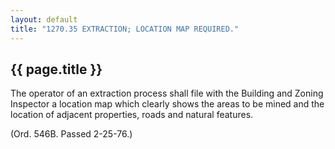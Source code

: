 ```yaml
---
layout: default 
title: "1270.35 EXTRACTION; LOCATION MAP REQUIRED."
---
```


{{ page.title }}
----------------

The operator of an extraction process shall file with the Building and
Zoning Inspector a location map which clearly shows the areas to be
mined and the location of adjacent properties, roads and natural
features.

(Ord. 546B. Passed 2-25-76.)
